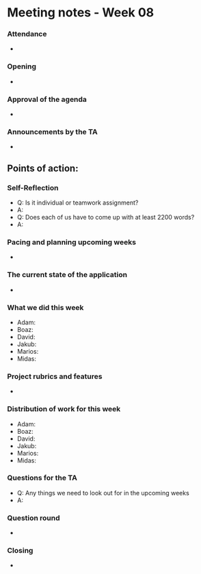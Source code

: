 # Meeting notes - Week 08

### Attendance

*

### Opening

*

### Approval of the agenda

*

### Announcements by the TA

*

## Points of action:


### Self-Reflection

- Q: Is it individual or teamwork assignment?
- A: 
- Q: Does each of us have to come up with at least 2200 words?
- A: 

### Pacing and planning upcoming weeks

*

### The current state of the application

*

### What we did this week

* Adam: 
* Boaz:
* David:
* Jakub:
* Marios:
* Midas:

### Project rubrics and features

* 

### Distribution of work for this week

* Adam:
* Boaz:
* David:
* Jakub:
* Marios:
* Midas:

### Questions for the TA
- Q: Any things we need to look out for in the upcoming weeks
- A: 

### Question round

*

### Closing

*